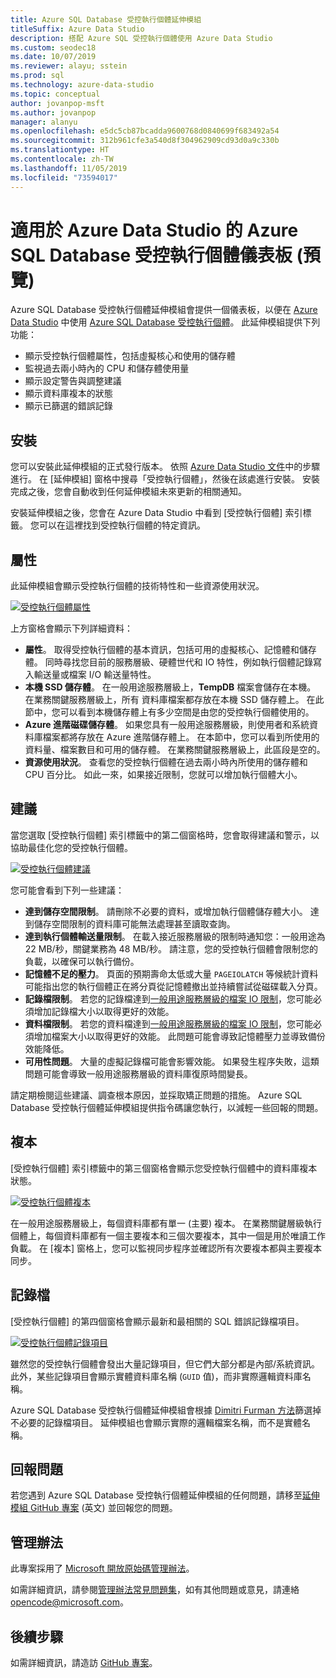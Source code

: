 ```yaml
---
title: Azure SQL Database 受控執行個體延伸模組
titleSuffix: Azure Data Studio
description: 搭配 Azure SQL 受控執行個體使用 Azure Data Studio
ms.custom: seodec18
ms.date: 10/07/2019
ms.reviewer: alayu; sstein
ms.prod: sql
ms.technology: azure-data-studio
ms.topic: conceptual
author: jovanpop-msft
ms.author: jovanpop
manager: alanyu
ms.openlocfilehash: e5dc5cb87bcadda9600768d0840699f683492a54
ms.sourcegitcommit: 312b961cfe3a540d8f304962909cd93d0a9c330b
ms.translationtype: HT
ms.contentlocale: zh-TW
ms.lasthandoff: 11/05/2019
ms.locfileid: "73594017"
---
```

# <a name="azure-sql-database-managed-instance-dashboard-for-azure-data-studio-preview"></a>適用於 Azure Data Studio 的 Azure SQL Database 受控執行個體儀表板 (預覽)

Azure SQL Database 受控執行個體延伸模組會提供一個儀表板，以便在 [Azure Data Studio](https://github.com/Microsoft/azuredatastudio) 中使用 [Azure SQL Database 受控執行個體](https://docs.microsoft.com/azure/sql-database/sql-database-managed-instance-index)。 此延伸模組提供下列功能：

- 顯示受控執行個體屬性，包括虛擬核心和使用的儲存體
- 監視過去兩小時內的 CPU 和儲存體使用量
- 顯示設定警告與調整建議
- 顯示資料庫複本的狀態
- 顯示已篩選的錯誤記錄

## <a name="install"></a>安裝

您可以安裝此延伸模組的正式發行版本。 依照 [Azure Data Studio 文件](https://docs.microsoft.com/sql/azure-data-studio/extensions)中的步驟進行。
在 [延伸模組]  窗格中搜尋「受控執行個體」，然後在該處進行安裝。 安裝完成之後，您會自動收到任何延伸模組未來更新的相關通知。

安裝延伸模組之後，您會在 Azure Data Studio 中看到 [受控執行個體]  索引標籤。 您可以在這裡找到受控執行個體的特定資訊。

## <a name="properties"></a>屬性

此延伸模組會顯示受控執行個體的技術特性和一些資源使用狀況。

[ ![受控執行個體屬性](media/azure-sql-mi-extension/ads-mi-tab1.png )](media/azure-sql-mi-extension/ads-mi-tab1.png#lightbox)

上方窗格會顯示下列詳細資料：

- **屬性**。 取得受控執行個體的基本資訊，包括可用的虛擬核心、記憶體和儲存體。 同時尋找您目前的服務層級、硬體世代和 IO 特性，例如執行個體記錄寫入輸送量或檔案 I/O 輸送量特性。
- **本機 SSD 儲存體**。 在一般用途服務層級上，**TempDB** 檔案會儲存在本機。 在業務關鍵服務層級上，所有  資料庫檔案都存放在本機 SSD 儲存體上。 在此節中，您可以看到本機儲存體上有多少空間是由您的受控執行個體使用的。
- **Azure 進階磁碟儲存體**。 如果您具有一般用途服務層級，則使用者和系統資料庫檔案都將存放在 Azure 進階儲存體上。 在本節中，您可以看到所使用的資料量、檔案數目和可用的儲存體。 在業務關鍵服務層級上，此區段是空的。
- **資源使用狀況**。 查看您的受控執行個體在過去兩小時內所使用的儲存體和 CPU 百分比。 如此一來，如果接近限制，您就可以增加執行個體大小。

## <a name="recommendations"></a>建議

當您選取 [受控執行個體]  索引標籤中的第二個窗格時，您會取得建議和警示，以協助最佳化您的受控執行個體。

[ ![受控執行個體建議](media/azure-sql-mi-extension/ads-mi-tab2.png )](media/azure-sql-mi-extension/ads-mi-tab2.png#lightbox)

您可能會看到下列一些建議：

- **達到儲存空間限制**。 請刪除不必要的資料，或增加執行個體儲存體大小。 達到儲存空間限制的資料庫可能無法處理甚至讀取查詢。
- **達到執行個體輸送量限制**。 在載入接近服務層級的限制時通知您：一般用途為 22 MB/秒，關鍵業務為 48 MB/秒。 請注意，您的受控執行個體會限制您的負載，以確保可以執行備份。
- **記憶體不足的壓力**。 頁面的預期壽命太低或大量 `PAGEIOLATCH` 等候統計資料可能指出您的執行個體正在將分頁從記憶體撤出並持續嘗試從磁碟載入分頁。
- **記錄檔限制**。 若您的記錄檔達到[一般用途服務層級的檔案 IO 限制](https://docs.microsoft.com/azure/sql-database/sql-database-managed-instance-resource-limits#file-io-characteristics-in-general-purpose-tier)，您可能必須增加記錄檔大小以取得更好的效能。
- **資料檔限制**。 若您的資料檔達到[一般用途服務層級的檔案 IO 限制](https://docs.microsoft.com/azure/sql-database/sql-database-managed-instance-resource-limits#file-io-characteristics-in-general-purpose-tier)，您可能必須增加檔案大小以取得更好的效能。 此問題可能會導致記憶體壓力並導致備份效能降低。
- **可用性問題**。 大量的虛擬記錄檔可能會影響效能。 如果發生程序失敗，這類問題可能會導致一般用途服務層級的資料庫復原時間變長。

請定期檢閱這些建議、調查根本原因，並採取矯正問題的措施。 Azure SQL Database 受控執行個體延伸模組提供指令碼讓您執行，以減輕一些回報的問題。

## <a name="replicas"></a>複本

[受控執行個體]  索引標籤中的第三個窗格會顯示您受控執行個體中的資料庫複本狀態。

[ ![受控執行個體複本](media/azure-sql-mi-extension/ads-mi-tab3.png )](media/azure-sql-mi-extension/ads-mi-tab3.png#lightbox)

在一般用途服務層級上，每個資料庫都有單一 (主要) 複本。 在業務關鍵層級執行個體上，每個資料庫都有一個主要複本和三個次要複本，其中一個是用於唯讀工作負載。 在 [複本]  窗格上，您可以監視同步程序並確認所有次要複本都與主要複本同步。

## <a name="logs"></a>記錄檔

[受控執行個體]  的第四個窗格會顯示最新和最相關的 SQL 錯誤記錄檔項目。

[ ![受控執行個體記錄項目](media/azure-sql-mi-extension/ads-mi-tab4.png )](media/azure-sql-mi-extension/ads-mi-tab4.png#lightbox)

雖然您的受控執行個體會發出大量記錄項目，但它們大部分都是內部/系統資訊。 此外，某些記錄項目會顯示實體資料庫名稱 (`GUID` 值)，而非實際邏輯資料庫名稱。

Azure SQL Database 受控執行個體延伸模組會根據 [Dimitri Furman 方法](https://techcommunity.microsoft.com/t5/DataCAT/Azure-SQL-DB-Managed-Instance-sp-readmierrorlog/ba-p/305506)篩選掉不必要的記錄檔項目。 延伸模組也會顯示實際的邏輯檔案名稱，而不是實體名稱。

## <a name="reporting-problems"></a>回報問題

若您遇到 Azure SQL Database 受控執行個體延伸模組的任何問題，請移至[延伸模組 GitHub 專案](https://github.com/JocaPC/AzureDataStudio-Managed-Instance/issues) \(英文\) 並回報您的問題。

## <a name="code-of-conduct"></a>管理辦法

此專案採用了 [Microsoft 開放原始碼管理辦法][conduct-code]。

如需詳細資訊，請參閱[管理辦法常見問題集][conduct-FAQ]，如有其他問題或意見，請連絡 [opencode@microsoft.com][conduct-email]。

## <a name="next-steps"></a>後續步驟

如需詳細資訊，請造訪 [GitHub 專案](https://github.com/JocaPC/AzureDataStudio-Managed-Instance/)。

[conduct-code]: http://opensource.microsoft.com/codeofconduct/
[conduct-FAQ]: http://opensource.microsoft.com/codeofconduct/faq/
[conduct-email]: mailto:opencode@microsoft.com
[conduct-md]: https://github.com/PowerShell/vscode-powershell/blob/master/CODE_OF_CONDUCT.md
